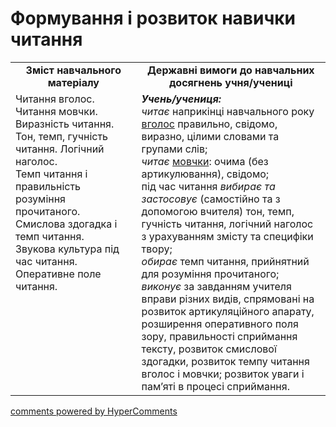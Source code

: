 <div id="hypercomments_widget" class="js-hypercomments-widget invisible"></div>

# Формування і розвиток навички читання

<table>
  <tr>
    <td width="40%" align="center"><b>Зміст навчального матеріалу<b></td>
    <td width="60%" align="center"><b>Державні вимоги до навчальних досягнень учня/учениці</b></td>
  </tr>
  <tr>
    <td width="40%" style="vertical-align:top !important;">
Читання вголос.<br>
Читання мовчки.<br>
Виразність читання. Тон, темп, гучність читання.  Логічний наголос.<br>
Темп читання і правильність розуміння прочитаного.<br>
Смислова здогадка і темп читання.<br>
Звукова культура під час читання.<br>
Оперативне поле читання.
</td>
    <td width="60%" style="vertical-align:top !important;">
<i><b>Учень/учениця:</b></i><br>
<i>читає</i> наприкінці навчального року <u>вголос</u> правильно, свідомо, виразно, цілими словами та групами слів;<br>
<i>читає</i> <u>мовчки</u>: очима (без артикулювання), свідомо;<br>
під час читання <i>вибирає та застосовує</i> (самостійно та з допомогою вчителя) тон, темп, гучність читання, логічний наголос з урахуванням змісту та специфіки твору;<br>
<i>обирає</i> темп читання, прийнятний для розуміння прочитаного;<br>
<i>виконує</i> за завданням учителя вправи різних видів, спрямовані на розвиток артикуляційного апарату, розширення оперативного поля зору, правильності сприймання тексту, розвиток смислової здогадки, розвиток темпу читання вголос і мовчки; розвиток уваги і пам’яті в процесі сприймання.
</td>
  </tr>
</table>

<div class="js-hypercomments-container">
<a href="http://hypercomments.com" class="hc-link" title="comments widget">comments powered by HyperComments</a>
</div>